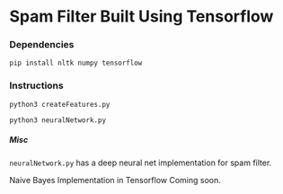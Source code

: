 # Spam Filter Built Using Tensorflow

### Dependencies

`pip install nltk numpy tensorflow`

### Instructions

`python3 createFeatures.py`

`python3 neuralNetwork.py`



##### Misc

`neuralNetwork.py` has a deep neural net implementation for spam filter. 

Naive Bayes Implementation in Tensorflow Coming soon.